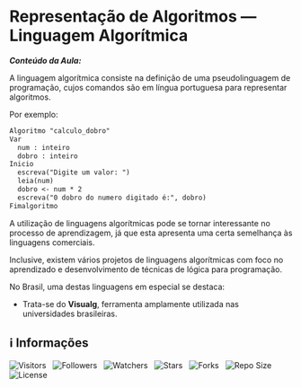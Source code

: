 <!-- Título -->
# Representação de Algoritmos — Linguagem Algorítmica

***Conteúdo da Aula:***

A linguagem algorítmica consiste na definição de uma pseudolinguagem de programação, cujos comandos são em língua portuguesa para representar algoritmos.

Por exemplo:

```md
Algoritmo "calculo_dobro"
Var
  num : inteiro
  dobro : inteiro
Inicio
  escreva("Digite um valor: ")
  leia(num)
  dobro <- num * 2
  escreva("0 dobro do numero digitado é:", dobro)
Fimalgoritmo
```

A utilização de linguagens algorítmicas pode se tornar interessante no processo de aprendizagem, já que esta apresenta uma certa semelhança às linguagens comerciais.

Inclusive, existem vários projetos de linguagens algorítmicas com foco no aprendizado e desenvolvimento de técnicas de lógica para programação.

No Brasil, uma destas linguagens em especial se destaca:

* Trata-se do **Visualg**, ferramenta amplamente utilizada nas universidades brasileiras.

<!-- Informações -->
## &#8505; Informações

![Visitors](https://api.visitorbadge.io/api/visitors?path=Devsgeeknerd%2Fcla-rep-alg-lin-alg-int-log-par-pro-com-bas&label=Visitantes&labelColor=%23700070&labelStyle=none&countColor=%23000fff&style=plastic&color=%23ffffff "Total de Visitante")
&nbsp;
![Followers](https://img.shields.io/github/followers/Devsgeeknerd?style=p&label=Seguidores&labelColor=800080&color=000fff "Total de Seguidores")
&nbsp;
![Watchers](https://img.shields.io/github/watchers/Devsgeeknerd/cla-rep-alg-lin-alg-int-log-par-pro-com-bas?style=p&label=Observadores&labelColor=800080&color=000fff "Total de Observadores")
&nbsp;
![Stars](https://img.shields.io/github/stars/Devsgeeknerd/cla-rep-alg-lin-alg-int-log-par-pro-com-bas?style=p&label=Estrelas&labelColor=800080&color=000fff "Total de Estrelas")
&nbsp;
![Forks](https://img.shields.io/github/forks/Devsgeeknerd/cla-rep-alg-lin-alg-int-log-par-pro-com-bas?style=p&label=Bifurcações&labelColor=800080&color=000fff "Total de Bifurcações")
&nbsp;
![Repo Size](https://img.shields.io/github/repo-size/Devsgeeknerd/cla-rep-alg-lin-alg-int-log-par-pro-com-bas?style=p&label=Tamanho&labelColor=800080&color=000fff "Tamanho do Repositório")
&nbsp;
![License](https://img.shields.io/github/license/Devsgeeknerd/cla-rep-alg-lin-alg-int-log-par-pro-com-bas?style=p&label=Licença&labelColor=800080&color=000fff "Licença do Repositório")
